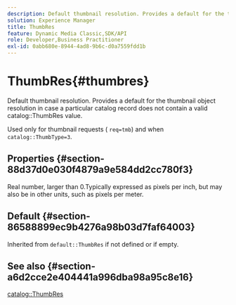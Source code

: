 ```yaml
---
description: Default thumbnail resolution. Provides a default for the thumbnail object resolution in case a particular catalog record does not contain a valid catalog ThumbRes value.
solution: Experience Manager
title: ThumbRes
feature: Dynamic Media Classic,SDK/API
role: Developer,Business Practitioner
exl-id: 0abb680e-8944-4ad8-9b6c-d0a7559fdd1b
---
```

# ThumbRes{#thumbres}

Default thumbnail resolution. Provides a default for the thumbnail object resolution in case a particular catalog record does not contain a valid catalog::ThumbRes value.

Used only for thumbnail requests ( `req=tmb`) and when `catalog::ThumbType=3`.

## Properties {#section-88d37d0e030f4879a9e584dd2cc780f3}

Real number, larger than 0.Typically expressed as pixels per inch, but may also be in other units, such as pixels per meter.

## Default {#section-86588899ec9b4276a98b03d7faf64003}

Inherited from `default::ThumbRes` if not defined or if empty.

## See also {#section-a6d2cce2e404441a996dba98a95c8e16}

[catalog::ThumbRes](../../../../../is-api/image-catalog/image-serving-api-ref/c-image-catalog-reference/c-image-svg-data-reference/c-image-data-reference/r-thumbres-cat.md#reference-eedb9991397347c3bed5bd0a785c4c69)
